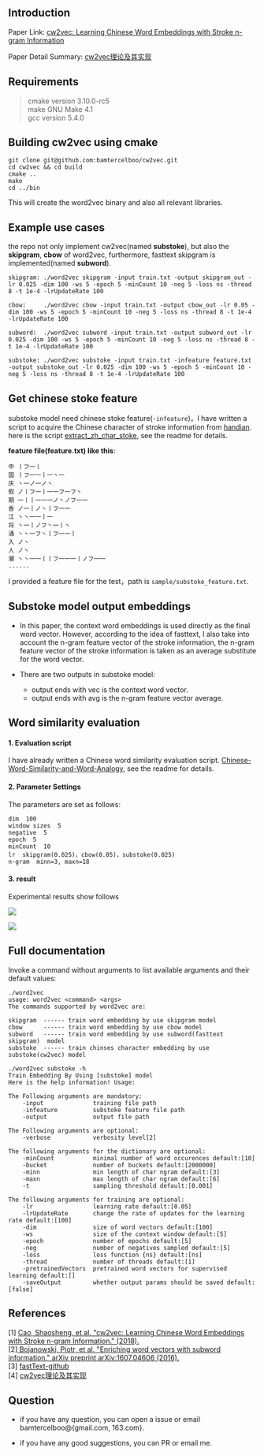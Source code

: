 
## Introduction ##

Paper Link: [cw2vec: Learning Chinese Word Embeddings with Stroke n-gram Information](http://www.statnlp.org/wp-content/uploads/papers/2018/cw2vec/cw2vec.pdf)  

Paper Detail Summary: [cw2vec理论及其实现](https://bamtercelboo.github.io/2018/05/11/cw2vec/)

## Requirements ##

>cmake version 3.10.0-rc5  
>make  GNU Make 4.1  
>gcc  version 5.4.0

## Building cw2vec using cmake ##

	git clone git@github.com:bamtercelboo/cw2vec.git
	cd cw2vec && cd build
	cmake ..
	make
	cd ../bin

This will create the word2vec binary and also all relevant libraries.

## Example use cases ##
the repo not only implement cw2vec(named **substoke**), but also the **skipgram**, **cbow** of word2vec, furthermore, fasttext skipgram is implemented(named **subword**).

	skipgram: ./word2vec skipgram -input train.txt -output skipgram_out -lr 0.025 -dim 100 -ws 5 -epoch 5 -minCount 10 -neg 5 -loss ns -thread 8 -t 1e-4 -lrUpdateRate 100  

	cbow:     ./word2vec cbow -input train.txt -output cbow_out -lr 0.05 -dim 100 -ws 5 -epoch 5 -minCount 10 -neg 5 -loss ns -thread 8 -t 1e-4 -lrUpdateRate 100

	subword:  ./word2vec subword -input train.txt -output subword_out -lr 0.025 -dim 100 -ws 5 -epoch 5 -minCount 10 -neg 5 -loss ns -thread 8 -t 1e-4 -lrUpdateRate 100

	substoke: ./word2vec substoke -input train.txt -infeature feature.txt -output substoke_out -lr 0.025 -dim 100 -ws 5 -epoch 5 -minCount 10 -neg 5 -loss ns -thread 8 -t 1e-4 -lrUpdateRate 100

## Get chinese stoke feature ##
substoke model need chinese stoke feature(`-infeature`)，I have written a script to acquire the Chinese character of stroke information from [handian](http://www.zdic.net/). here is the script [extract_zh_char_stoke](https://github.com/bamtercelboo/corpus_process_script/tree/master/extract_zh_char_stoke),  see the readme for details.

**feature file(feature.txt) like this**:

	中 丨フ一丨
	国 丨フ一一丨一丶一
	庆 丶一ノ一ノ丶
	假 ノ丨フ一丨一一フ一フ丶
	期 一丨丨一一一ノ丶ノフ一一
	香 ノ一丨ノ丶丨フ一一
	江 丶丶一一丨一
	将 丶一丨ノフ丶一丨丶
	涌 丶丶一フ丶丨フ一一丨
	入 ノ丶
	人 ノ丶
	潮 丶丶一一丨丨フ一一一丨ノフ一一
	......

I provided a feature file for the test，path is `sample/substoke_feature.txt`.


## Substoke model output embeddings ##

- In this paper, the context word embeddings is used directly as the final word vector. However, according to the idea of fasttext, I also take into account the n-gram feature vector of the stroke information, the n-gram feature vector of the stroke information is taken as an average substitute for the word vector. 

-  There are two outputs in substoke model:
	-  output ends with vec is the context word vector.
	-  output ends with avg is the n-gram feature vector average.


## Word similarity evaluation ##

#### 1. Evaluation script ####
I have already written a Chinese word similarity evaluation script. [Chinese-Word-Similarity-and-Word-Analogy](https://github.com/bamtercelboo/Chinese_Word_Similarity_and_Word_Analogy), see the readme for details.

#### 2. Parameter Settings ####
The parameters are set as follows:  

	dim  100
	window sizes  5
	negative  5
	epoch  5
	minCount  10
	lr  skipgram(0.025)，cbow(0.05)，substoke(0.025)
	n-gram  minn=3, maxn=18

#### 3. result ####
Experimental results show follows  

![](https://i.imgur.com/u0O6RoE.jpg)
  
![](https://i.imgur.com/p4gjsaD.jpg)


## Full documentation ##
Invoke a command without arguments to list available arguments and their default values:

	./word2vec 
	usage: word2vec <command> <args>
	The commands supported by word2vec are:

	skipgram  ------ train word embedding by use skipgram model
	cbow      ------ train word embedding by use cbow model
	subword   ------ train word embedding by use subword(fasttext skipgram)  model
	substoke  ------ train chinses character embedding by use substoke(cw2vec) model

	./word2vec substoke -h
	Train Embedding By Using [substoke] model
	Here is the help information! Usage:

	The Following arguments are mandatory:
		-input              training file path
		-infeature          substoke feature file path
		-output             output file path
	
	The Following arguments are optional:
		-verbose            verbosity level[2]

	The following arguments for the dictionary are optional:
		-minCount           minimal number of word occurences default:[10]
		-bucket             number of buckets default:[2000000]
		-minn               min length of char ngram default:[3]
		-maxn               max length of char ngram default:[6]
		-t                  sampling threshold default:[0.001]

	The following arguments for training are optional:
		-lr                 learning rate default:[0.05]
		-lrUpdateRate       change the rate of updates for the learning rate default:[100]
		-dim                size of word vectors default:[100]
		-ws                 size of the context window default:[5]
		-epoch              number of epochs default:[5]
		-neg                number of negatives sampled default:[5]
		-loss               loss function {ns} default:[ns]
		-thread             number of threads default:[1]
		-pretrainedVectors  pretrained word vectors for supervised learning default:[]
		-saveOutput         whether output params should be saved default:[false]

## References ##
[1] [Cao, Shaosheng, et al. "cw2vec: Learning Chinese Word Embeddings with Stroke n-gram Information." (2018). ](http://www.statnlp.org/wp-content/uploads/papers/2018/cw2vec/cw2vec.pdf)   
[2][ Bojanowski, Piotr, et al. "Enriching word vectors with subword information." arXiv preprint arXiv:1607.04606 (2016).](https://arxiv.org/pdf/1607.04606.pdf)  
[3] [fastText-github](https://github.com/facebookresearch/fastText)  
[4] [cw2vec理论及其实现](https://bamtercelboo.github.io/2018/05/11/cw2vec/)

## Question ##

- if you have any question, you can open a issue or email bamtercelboo@{gmail.com, 163.com}.

- if you have any good suggestions, you can PR or email me.






	



